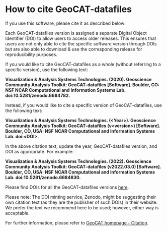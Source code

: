 
# How to cite GeoCAT-datafiles

If you use this software, please cite it as described below:

Each GeoCAT-datafiles version is assigned a separate Digital Object Identifier (DOI) to allow
users to access older releases. This ensures that users are not only able to cite the specific
software version through DOIs but are also able to download & use the corresponding release for
reproducibility purposes.

If you would like to cite GeoCAT-datafiles as a whole (without referring to a specific version), use
the following text:

**Visualization & Analysis Systems Technologies. (2020).
Geoscience Community Analysis Toolkit: GeoCAT-datafiles [Software].
Boulder, CO: NSF NCAR Computational and Information Systems Lab. doi:10.5281/zenodo.6684782.**

Instead, if you would like to cite a specific version of GeoCAT-datafiles, use the following text:

**Visualization & Analysis Systems Technologies. (\<Year\>).
Geoscience Community Analysis Toolkit: GeoCAT-datafiles (v\<version\>) [Software].
Boulder, CO, USA: NSF NCAR Computational and Information Systems Lab. doi:\<DOI\>.**

In the above citation text, update the year, GeoCAT-datafiles version, and DOI as appropriate. For
example:

**Visualization & Analysis Systems Technologies. (2022).
Geoscience Community Analysis Toolkit: GeoCAT-datafiles (v2022.03.0) [Software].
Boulder, CO, USA: NSF NCAR Computational and Information Systems Lab. doi:10.5281/zenodo.6684830.**

Please find DOIs for all the GeoCAT-datafiles versions [here](
https://zenodo.org/search?page=1&size=20&q=conceptrecid:%226684782%22&sort=-version&all_versions=True).

Please note: The DOI minting service, Zenodo, might be suggesting their own citation text (as
they are the publisher of such DOIs) in their website. We prefer the text we recommend here to be used;
however, either way is acceptable.

For further information, please refer to
[GeoCAT homepage - Citation](https://geocat.ucar.edu/pages/citation.html).

